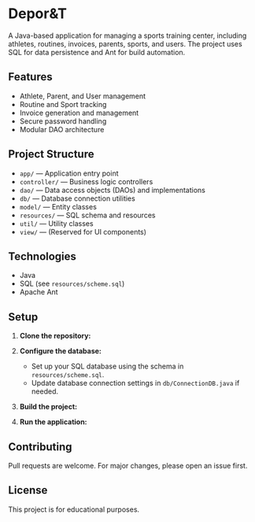 # Depor&T

A Java-based application for managing a sports training center, including athletes, routines, invoices, parents, sports, and users. The project uses SQL for data persistence and Ant for build automation.

## Features

- Athlete, Parent, and User management
- Routine and Sport tracking
- Invoice generation and management
- Secure password handling
- Modular DAO architecture

## Project Structure

- `app/` — Application entry point
- `controller/` — Business logic controllers
- `dao/` — Data access objects (DAOs) and implementations
- `db/` — Database connection utilities
- `model/` — Entity classes
- `resources/` — SQL schema and resources
- `util/` — Utility classes
- `view/` — (Reserved for UI components)

## Technologies

- Java
- SQL (see `resources/scheme.sql`)
- Apache Ant

## Setup

1. **Clone the repository:**

2. **Configure the database:**
   - Set up your SQL database using the schema in `resources/scheme.sql`.
   - Update database connection settings in `db/ConnectionDB.java` if needed.

3. **Build the project:**
4. **Run the application:**
  

## Contributing

Pull requests are welcome. For major changes, please open an issue first.

## License

This project is for educational purposes.
